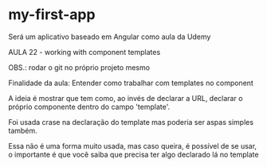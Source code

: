 # my-first-app
Será um aplicativo baseado em Angular como aula da Udemy

AULA 22 - working with component templates

OBS.: rodar o git no próprio projeto mesmo

Finalidade da aula:
Entender como trabalhar com templates no component

A ideia é mostrar que tem como, ao invés de declarar a URL, declarar o próprio componente dentro do campo 'template'.

Foi usada crase na declaração do template mas poderia ser aspas simples também.

Essa não é uma forma muito usada, mas caso queira, é possível de se usar, o importante é que você saiba que precisa ter algo declarado lá no template